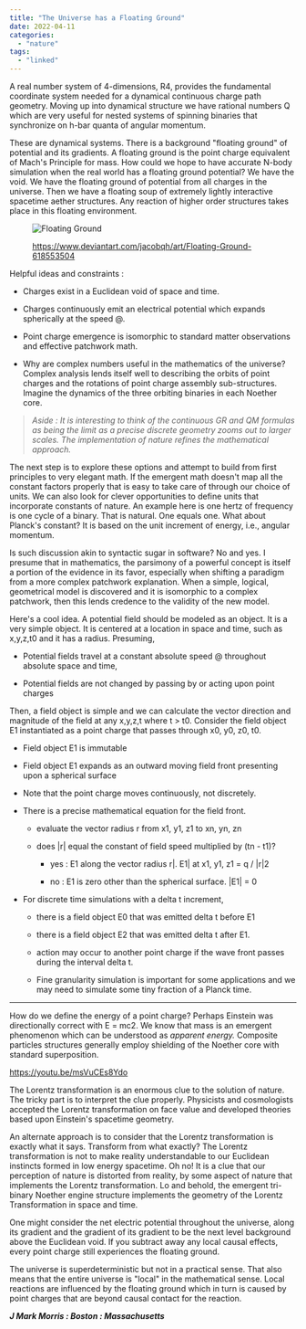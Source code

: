 ```yaml
---
title: "The Universe has a Floating Ground"
date: 2022-04-11
categories: 
  - "nature"
tags: 
  - "linked"
---
```


A real number system of 4-dimensions, R4, provides the fundamental coordinate system needed for a dynamical continuous charge path geometry. Moving up into dynamical structure we have rational numbers Q which are very useful for nested systems of spinning binaries that synchronize on h-bar quanta of angular momentum.

These are dynamical systems. There is a background "floating ground" of potential and its gradients. A floating ground is the point charge equivalent of Mach's Principle for mass. How could we hope to have accurate N-body simulation when the real world has a floating ground potential? We have the void. We have the floating ground of potential from all charges in the universe. Then we have a floating soup of extremely lightly interactive spacetime aether structures. Any reaction of higher order structures takes place in this floating environment.

<figure>

![Floating Ground](images/da89qxs-806af68f-f6cb-4aed-8048-5c77fa26cbe9.png)

<figcaption>

https://www.deviantart.com/jacobqh/art/Floating-Ground-618553504

</figcaption>

</figure>

Helpful ideas and constraints :

- Charges exist in a Euclidean void of space and time.

- Charges continuously emit an electrical potential which expands spherically at the speed @.

- Point charge emergence is isomorphic to standard matter observations and effective patchwork math.

- Why are complex numbers useful in the mathematics of the universe? Complex analysis lends itself well to describing the orbits of point charges and the rotations of point charge assembly sub-structures. Imagine the dynamics of the three orbiting binaries in each Noether core.

> _Aside : It is interesting to think of the continuous GR and QM formulas as being the limit as a precise discrete geometry zooms out to larger scales. The implementation of nature refines the mathematical approach._

The next step is to explore these options and attempt to build from first principles to very elegant math. If the emergent math doesn't map all the constant factors properly that is easy to take care of through our choice of units. We can also look for clever opportunities to define units that incorporate constants of nature. An example here is one hertz of frequency is one cycle of a binary. That is natural. One equals one. What about Planck's constant? It is based on the unit increment of energy, i.e., angular momentum.

Is such discussion akin to syntactic sugar in software? No and yes. I presume that in mathematics, the parsimony of a powerful concept is itself a portion of the evidence in its favor, especially when shifting a paradigm from a more complex patchwork explanation. When a simple, logical, geometrical model is discovered and it is isomorphic to a complex patchwork, then this lends credence to the validity of the new model.

Here's a cool idea. A potential field should be modeled as an object. It is a very simple object. It is centered at a location in space and time, such as x,y,z,t0 and it has a radius. Presuming,

- Potential fields travel at a constant absolute speed @ throughout absolute space and time,

- Potential fields are not changed by passing by or acting upon point charges

Then, a field object is simple and we can calculate the vector direction and magnitude of the field at any x,y,z,t where t > t0. Consider the field object E1 instantiated as a point charge that passes through x0, y0, z0, t0.

- Field object E1 is immutable

- Field object E1 expands as an outward moving field front presenting upon a spherical surface

- Note that the point charge moves continuously, not discretely.

- There is a precise mathematical equation for the field front.
    - evaluate the vector radius r from x1, y1, z1 to xn, yn, zn
    
    - does |r| equal the constant of field speed multiplied by (tn - t1)?
        - yes : E1 along the vector radius r|. E1| at x1, y1, z1 = q / |r|2
        
        - no : E1 is zero other than the spherical surface. |E1| = 0

- For discrete time simulations with a delta t increment,
    - there is a field object E0 that was emitted delta t before E1
    
    - there is a field object E2 that was emitted delta t after E1.
    
    - action may occur to another point charge if the wave front passes during the interval delta t.
    
    - Fine granularity simulation is important for some applications and we may need to simulate some tiny fraction of a Planck time.

* * *

How do we define the energy of a point charge? Perhaps Einstein was directionally correct with E = mc2. We know that mass is an emergent phenomenon which can be understood as _apparent energy._ Composite particles structures generally employ shielding of the Noether core with standard superposition.

https://youtu.be/msVuCEs8Ydo

The Lorentz transformation is an enormous clue to the solution of nature. The tricky part is to interpret the clue properly. Physicists and cosmologists accepted the Lorentz transformation on face value and developed theories based upon Einstein's spacetime geometry.

An alternate approach is to consider that the Lorentz transformation is exactly what it says. Transform from what exactly? The Lorentz transformation is not to make reality understandable to our Euclidean instincts formed in low energy spacetime. Oh no! It is a clue that our perception of nature is distorted from reality, by some aspect of nature that implements the Lorentz transformation. Lo and behold, the emergent tri-binary Noether engine structure implements the geometry of the Lorentz Transformation in space and time.

One might consider the net electric potential throughout the universe, along its gradient and the gradient of its gradient to be the next level background above the Euclidean void. If you subtract away any local causal effects, every point charge still experiences the floating ground.

The universe is superdeterministic but not in a practical sense. That also means that the entire universe is "local" in the mathematical sense. Local reactions are influenced by the floating ground which in turn is caused by point charges that are beyond causal contact for the reaction.

**_J Mark Morris : Boston : Massachusetts_**
